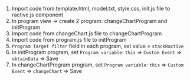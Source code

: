 1. Import code from template.html, model.txt, style.css, init.js file to ractive.js component
2. In program view -> create 2 program: changeChartProgram and initProgram
3. Import code from changeChart.js file to changeChartProgram
4. Import code from program.js file to initProgram
5. `Program Target filter` field in each program, set value = `stackRactive`
6. In initProgram program, set `Program variable`: `this` => `Custom Event` => `obtainData` => Save
7. In changeChartProgram program, set `Program variable`: `this` => `Custom Event` => `changeChart` => Save